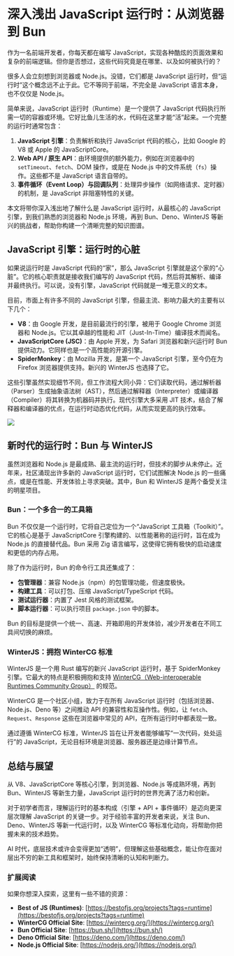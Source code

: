 # 深入浅出 JavaScript 运行时：从浏览器到 Bun

作为一名前端开发者，你每天都在编写 JavaScript，实现各种酷炫的页面效果和复杂的前端逻辑。但你是否想过，这些代码究竟是在哪里、以及如何被执行的？

很多人会立刻想到浏览器或 Node.js。没错，它们都是 JavaScript 运行时，但“运行时”这个概念远不止于此。它不等同于前端，不完全是 JavaScript 语言本身，也不仅仅是 Node.js。

简单来说，JavaScript 运行时（Runtime）是一个提供了 JavaScript 代码执行所需一切的容器或环境。它好比鱼儿生活的水，代码在这里才能“活”起来。一个完整的运行时通常包含：

1.  **JavaScript 引擎**：负责解析和执行 JavaScript 代码的核心，比如 Google 的 V8 或 Apple 的 JavaScriptCore。
2.  **Web API / 原生 API**：由环境提供的额外能力，例如在浏览器中的 `setTimeout`、`fetch`、DOM 操作，或是在 Node.js 中的文件系统（`fs`）操作。这些都不是 JavaScript 语言自带的。
3.  **事件循环（Event Loop）与回调队列**：处理异步操作（如网络请求、定时器）的机制，是 JavaScript 非阻塞特性的关键。

本文将带你深入浅出地了解什么是 JavaScript 运行时，从最核心的 JavaScript 引擎，到我们熟悉的浏览器和 Node.js 环境，再到 Bun、Deno、WinterJS 等新兴的挑战者，帮助你构建一个清晰完整的知识图谱。

## JavaScript 引擎：运行时的心脏

如果说运行时是 JavaScript 代码的“家”，那么 JavaScript 引擎就是这个家的“心脏”。它的核心职责就是接收我们编写的 JavaScript 代码，然后将其解析、编译并最终执行。可以说，没有引擎，JavaScript 代码就是一堆无意义的文本。

目前，市面上有许多不同的 JavaScript 引擎，但最主流、影响力最大的主要有以下几个：

- **V8**：由 Google 开发，是目前最流行的引擎，被用于 Google Chrome 浏览器和 Node.js。它以其卓越的性能和 JIT（Just-In-Time）编译技术而闻名。
- **JavaScriptCore (JSC)**：由 Apple 开发，为 Safari 浏览器和新兴运行时 Bun 提供动力。它同样也是一个高性能的开源引擎。
- **SpiderMonkey**：由 Mozilla 开发，是第一个 JavaScript 引擎，至今仍在为 Firefox 浏览器提供支持。新兴的 WinterJS 也选择了它。

这些引擎虽然实现细节不同，但工作流程大同小异：它们读取代码，通过解析器（Parser）生成抽象语法树（AST），然后通过解释器（Interpreter）或编译器（Compiler）将其转换为机器码并执行。现代引擎大多采用 JIT 技术，结合了解释器和编译器的优点，在运行时动态优化代码，从而实现更高的执行效率。

![](https://blog.logrocket.com/wp-content/uploads/2024/05/img1-Diagram-how-JavaScript-runtimes-work.png)

## 新时代的运行时：Bun 与 WinterJS

虽然浏览器和 Node.js 是最成熟、最主流的运行时，但技术的脚步从未停止。近年来，社区涌现出许多新的 JavaScript 运行时，它们试图解决 Node.js 的一些痛点，或是在性能、开发体验上寻求突破。其中，Bun 和 WinterJS 是两个备受关注的明星项目。

### Bun：一个多合一的工具箱

Bun 不仅仅是一个运行时，它将自己定位为一个“JavaScript 工具箱（Toolkit）”。它的核心是基于 JavaScriptCore 引擎构建的、以性能著称的运行时，旨在成为 Node.js 的直接替代品。Bun 采用 Zig 语言编写，这使得它拥有极快的启动速度和更低的内存占用。

除了作为运行时，Bun 的命令行工具还集成了：

- **包管理器**：兼容 Node.js（npm）的包管理功能，但速度极快。
- **构建工具**：可以打包、压缩 JavaScript/TypeScript 代码。
- **测试运行器**：内置了 Jest 风格的测试框架。
- **脚本运行器**：可以执行项目 `package.json` 中的脚本。

Bun 的目标是提供一个统一、高速、开箱即用的开发体验，减少开发者在不同工具间切换的麻烦。

### WinterJS：拥抱 WinterCG 标准

WinterJS 是一个用 Rust 编写的新兴 JavaScript 运行时，基于 SpiderMonkey 引擎。它最大的特点是积极拥抱和支持 [WinterCG（Web-interoperable Runtimes Community Group）](https://wintercg.org/) 的规范。

WinterCG 是一个社区小组，致力于在所有 JavaScript 运行时（包括浏览器、Node.js、Deno 等）之间推动 API 的兼容性和互操作性。例如，让 `fetch`、`Request`、`Response` 这些在浏览器中常见的 API，在所有运行时中都表现一致。

通过遵循 WinterCG 标准，WinterJS 旨在让开发者能够编写“一次代码，处处运行”的 JavaScript，无论目标环境是浏览器、服务器还是边缘计算节点。

## 总结与展望

从 V8、JavaScriptCore 等核心引擎，到浏览器、Node.js 等成熟环境，再到 Bun、WinterJS 等新生力量，JavaScript 运行时的世界充满了活力和创新。

对于初学者而言，理解运行时的基本构成（引擎 + API + 事件循环）是迈向更深层次理解 JavaScript 的关键一步。对于经验丰富的开发者来说，关注 Bun、Deno、WinterJS 等新一代运行时，以及 WinterCG 等标准化动向，将帮助你把握未来的技术趋势。

AI 时代，底层技术或许会变得更加“透明”，但理解这些基础概念，能让你在面对层出不穷的新工具和框架时，始终保持清晰的认知和判断力。

### 扩展阅读

如果你想深入探索，这里有一些不错的资源：

- **Best of JS (Runtimes)**: [https://bestofjs.org/projects?tags=runtime](https://bestofjs.org/projects?tags=runtime)
- **WinterCG Official Site**: [https://wintercg.org/](https://wintercg.org/)
- **Bun Official Site**: [https://bun.sh/](https://bun.sh/)
- **Deno Official Site**: [https://deno.com/](https://deno.com/)
- **Node.js Official Site**: [https://nodejs.org/](https://nodejs.org/)
